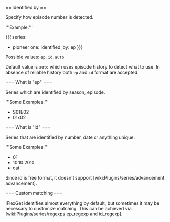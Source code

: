 == Identified by ==

Specify how episode number is detected.

'''Example:'''

{{{
series:
  - pioneer one:
      identified_by: ep
}}}

Possible values: `ep`, `id`, `auto`

Default value is `auto` which uses episode history to detect what to use. In absence of reliable history both `ep` and `id` format are accepted.

=== What is "ep" ===

Series which are identified by season, episode. 

'''Some Examples:'''

 * S01E02
 * 01x02

=== What is "id" ===

Series that are identified by number, date or anything unique.

'''Some Examples:'''

 * 01
 * 10.10.2010
 * cat

Since id is free format, it doesn't support [wiki:Plugins/series/advancement advancement].

=== Custom matching ===

!FlexGet identifies almost everything by default, but sometimes it may be necessary to customize matching. This can be achieved via [wiki:Plugins/series/regexps ep_regexp and id_regexp].